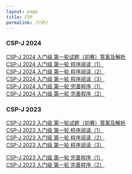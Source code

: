 ```yaml
---
layout: page
title: CSP
permalink: /CSP/
---
```


### CSP-J 2024
<a href="https://blog.csdn.net/lq1990717/article/details/142548081" target="_blank">CSP-J 2024 入门级 第一轮试题（初赛）答案及解析</a><br>
<a href="https://blog.csdn.net/lq1990717/article/details/142552669" target="_blank">CSP-J 2024 入门级 第一轮 程序阅读（1）</a><br>
<a href="https://blog.csdn.net/lq1990717/article/details/142552933" target="_blank">CSP-J 2024 入门级 第一轮 程序阅读（2）</a><br>
<a href="https://blog.csdn.net/lq1990717/article/details/142564001" target="_blank">CSP-J 2024 入门级 第一轮 程序阅读（3）</a><br>
<a href="https://blog.csdn.net/lq1990717/article/details/142564548" target="_blank">CSP-J 2024 入门级 第一轮 完善程序（1）</a><br>
<a href="https://blog.csdn.net/lq1990717/article/details/142567507" target="_blank">CSP-J 2024 入门级 第一轮 完善程序（2）</a><br>

### CSP-J 2023
<a href="https://blog.csdn.net/lq1990717/article/details/132926398" target="_blank">CSP-J 2023 入门级 第一轮试题（初赛）答案及解析</a><br>
<a href="https://blog.csdn.net/lq1990717/article/details/133134655" target="_blank">CSP-J 2023 入门级 第一轮 程序阅读（1）</a><br>
<a href="https://blog.csdn.net/lq1990717/article/details/133146141" target="_blank">CSP-J 2023 入门级 第一轮 程序阅读（2）</a><br>
<a href="https://blog.csdn.net/lq1990717/article/details/133149041" target="_blank">CSP-J 2023 入门级 第一轮 程序阅读（3）</a><br>
<!-- <a href="https://blog.csdn.net/applelin2012/article/details/141198983" target="_blank">CSP-J 2023 入门级 第一轮 程序阅读（3）</a><br> -->
<a href="https://blog.csdn.net/lq1990717/article/details/133184629" target="_blank">CSP-J 2023 入门级 第一轮 完善程序（1）</a><br>
<a href="https://blog.csdn.net/lq1990717/article/details/133186879" target="_blank">CSP-J 2023 入门级 第一轮 完善程序（2）</a><br>




